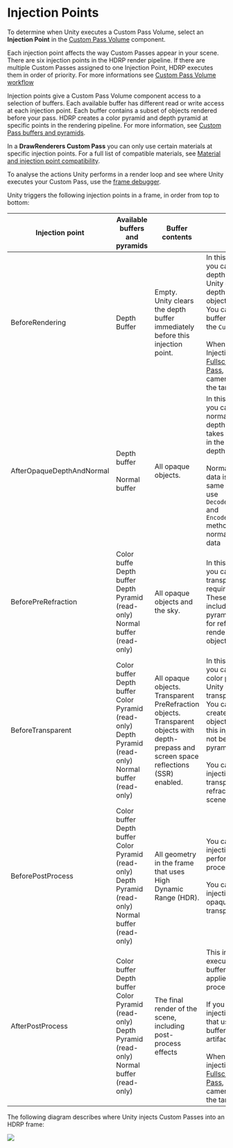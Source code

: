 # Injection Points

To determine when Unity executes a Custom Pass Volume, select an **Injection Point** in the [Custom Pass Volume](Custom-Pass-Creating.md#Custom-Pass-Volume) component.

Each injection point affects the way Custom Passes appear in your scene. There are six injection points in the HDRP render pipeline. If there are multiple Custom Passes assigned to one Injection Point, HDRP executes them in order of priority. For more informations see [Custom Pass Volume workflow](#Custom-Pass-Volume-Workflow.md)

Injection points give a Custom Pass Volume component access to a selection of buffers. Each available buffer has different read or write access at each injection point. Each buffer contains a subset of objects rendered before your pass. HDRP creates a color pyramid and depth pyramid at specific points in the rendering pipeline. For more information, see [Custom Pass buffers and pyramids](Custom-Pass-buffers-pyramids.md).

In a **DrawRenderers Custom Pass** you can only use certain materials at specific injection points. For a full list of compatible materials, see [Material and injection point compatibility](Custom-Pass-Creating.md#Material-Injection-Point-Compatibility).

To analyse the actions Unity performs in a render loop and see where Unity executes your Custom Pass, use the [frame debugger](https://docs.unity3d.com/Manual/FrameDebugger.html).

Unity triggers the following injection points in a frame, in order from top to bottom:

| **Injection point**       | **Available buffers and pyramids**                           | **Buffer contents**                                          | **Description**                                              |
| ------------------------- | ------------------------------------------------------------ | ------------------------------------------------------------ | ------------------------------------------------------------ |
| BeforeRendering           | Depth Buffer                                                 | Empty. <br/>Unity clears the depth buffer immediately before this injection point. | In this injection point you can write to the depth buffer so that Unity doesn’t render depth-tested, opaque objects.<br/>You can also clear the buffer you allocated or the `Custom Buffer`.<br/><br/>When you select this Injection point for a [Fullscreen Custom Pass](Custom-Pass-Creating.md#Full-Screen-Custom-Pass), Unity assigns the camera color buffer as the target by default. |
| AfterOpaqueDepthAndNormal | Depth buffer<br/><br/>Normal buffer                          | All opaque objects.                                          | In this injection point you can modify the normal, roughness and depth buffer. HDRP takes this into account in the lighting and the depth pyramid.<br/><br/>Normal and roughness data is stored in the same buffer. You can use `DecodeFromNormalBuffer` and `EncodeIntoNormalBuffer` methods to read/write normal and roughness data |
| BeforePreRefraction       | Color buffe<br/>Depth buffer<br/>Depth Pyramid (read-only)<br/>Normal buffer (read-only) | All opaque objects and the sky.                              | In this injection point you can render any transparent objects that require refraction. These objects are then included in the color pyramid that Unity uses for refraction when it renders transparent objects. |
| BeforeTransparent         | Color buffer<br/>Depth buffer<br/>Color Pyramid (read-only)<br/>Depth Pyramid (read-only)<br/>Normal buffer (read-only) | All opaque objects.<br/>Transparent PreRefraction objects.<br/>Transparent objects with depth-prepass and screen space reflections (SSR) enabled. | In this Injection Point you can sample the color pyramid that Unity uses for transparent refraction. You can use this to create a blur effect. All objects Unity renders in this injection point will not be in the color pyramid.<br/><br/>You can also use this injection point to draw transparent objects that refract the whole scene, like water. |
| BeforePostProcess         | Color buffer<br/>Depth buffer<br/>Color Pyramid (read-only)<br/>Depth Pyramid (read-only)<br/>Normal buffer (read-only) | All geometry in the frame that uses High Dynamic Range (HDR). | You can use this injection point to perform any post processing effects.<br/><br/>You can also use this injection point to draw opaque and transparent objects. |
| AfterPostProcess          | Color buffer<br/>Depth buffer<br/>Color Pyramid (read-only)<br/>Depth Pyramid (read-only)<br/>Normal buffer (read-only) | The final render of the scene, including post-process effects | This injection point executes the available buffers after Unity applies any post-processing effects.<br/><br/>If you select this injection point, objects that use the depth buffer display jittering artifacts.<br/><br/>When you select this injection point for a [FullscreenCustom Pass](Custom-Pass-Creating.md#Full-Screen-Custom-Pass), Unity assigns the camera color buffer as the target by default. |

The following diagram describes where Unity injects Custom Passes into an HDRP frame:

[![](Images/HDRP-frame-graph-diagram.png)](Images/HDRP-frame-graph-diagram.png)
